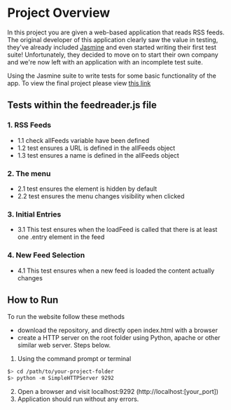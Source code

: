 # Project Overview

In this project you are given a web-based application that reads RSS feeds. The original developer of this application clearly saw the value in testing, they've already included [Jasmine](http://jasmine.github.io/) and even started writing their first test suite! Unfortunately, they decided to move on to start their own company and we're now left with an application with an incomplete test suite. 

Using the Jasmine suite to write tests for some basic functionality of the app.
To view the final project please view [this link](http://madebykeegan.com/frontend-nanodegree-feedreader-master/)

## Tests within the feedreader.js file

### 1. RSS Feeds
- 1.1 check allFeeds variable have been defined
- 1.2 test ensures a URL is defined in the allFeeds object
- 1.3 test ensures a name is defined in the allFeeds object

### 2. The menu
- 2.1 test ensures the element is hidden by default
- 2.2 test ensures the menu changes visibility when clicked

### 3. Initial Entries
- 3.1 This test ensures when the loadFeed is called that there is at least one .entry element in the feed

### 4. New Feed Selection
- 4.1 This test ensures when a new feed is loaded the content actually changes

## How to Run
To run the website follow these methods
- download the repository, and directly open index.html with a browser
- create a HTTP server on the root folder using Python, apache or other similar web server. Steps below. 

1. Using the command prompt or terminal

  ```bash
  $> cd /path/to/your-project-folder
  $> python -m SimpleHTTPServer 9292
  ```
2. Open a browser and visit localhost:9292 (http://localhost:[your_port])
3. Application should run without any errors.
